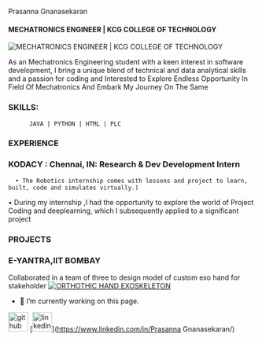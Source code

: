  Prasanna Gnanasekaran  
#### MECHATRONICS ENGINEER | KCG COLLEGE OF TECHNOLOGY 
![MECHATRONICS ENGINEER | KCG COLLEGE OF TECHNOLOGY ](https://images.app.goo.gl/RePFGfsUmrxHye8e6)

As an Mechatronics Engineering student with a keen interest in software development, I bring a unique blend of technical and data analytical skills and a passion for coding and Interested to Explore Endless Opportunity In Field Of Mechatronics And Embark My Journey On The Same

### SKILLS: 
          JAVA | PYTHON | HTML | PLC
### EXPERIENCE
 ### KODACY : Chennai, IN: Research & Dev Development Intern

      • The Robotics internship comes with lessons and project to learn, built, code and simulates virtually.)
• During my internship ,I had the opportunity to explore the world of Project Coding and deeplearning, which I
subsequently applied to a significant project
### PROJECTS
### E-YANTRA,IIT BOMBAY
Collaborated in a team of three to design model of custom exo hand for stakeholder
[![ORTHOTHIC HAND EXOSKELETON ](http://img.youtube.com/vi/I22TBler01y21DWY/0.jpg)](http://www.youtube.com/watch?v=I22TBler01y21DWY)

- 🔭 I’m currently working on this page. 


[<img src='https://cdn.jsdelivr.net/npm/simple-icons@3.0.1/icons/github.svg' alt='github' height='40'>](https://github.com/PrasannaGnanasekaran )  [<img src='https://cdn.jsdelivr.net/npm/simple-icons@3.0.1/icons/linkedin.svg' alt='linkedin' height='40'>](https://www.linkedin.com/in/Prasanna Gnanasekaran/)  


